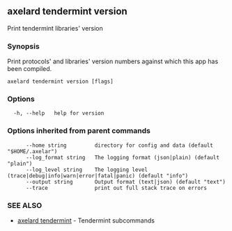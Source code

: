 ## axelard tendermint version

Print tendermint libraries' version

### Synopsis

Print protocols' and libraries' version numbers
against which this app has been compiled.

```
axelard tendermint version [flags]
```

### Options

```
  -h, --help   help for version
```

### Options inherited from parent commands

```
      --home string         directory for config and data (default "$HOME/.axelar")
      --log_format string   The logging format (json|plain) (default "plain")
      --log_level string    The logging level (trace|debug|info|warn|error|fatal|panic) (default "info")
      --output string       Output format (text|json) (default "text")
      --trace               print out full stack trace on errors
```

### SEE ALSO

- [axelard tendermint](/cli-docs/v0_31_0/axelard_tendermint) - Tendermint subcommands
